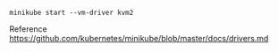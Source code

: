 ```
minikube start --vm-driver kvm2
```

Reference https://github.com/kubernetes/minikube/blob/master/docs/drivers.md
